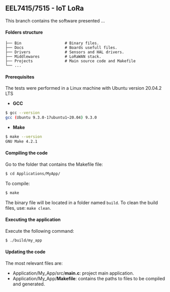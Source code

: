 ## EEL7415/7515 - IoT LoRa

This branch contains the software presented ...

#### Folders structure

    ├── Bin                   # Binary files.
    ├── Docs                  # Boards usefull files.
    ├── Drivers               # Sensors and HAL drivers.
    ├── Middlewares           # LoRaWAN stack.
    ├── Projects              # Main source code and Makefile
    └── ...

#### Prerequisites

The tests were performed in a Linux machine with Ubuntu version 20.04.2 LTS

* **GCC**

```sh
$ gcc --version
gcc (Ubuntu 9.3.0-17ubuntu1~20.04) 9.3.0
```

* **Make**

```sh
$ make --version
GNU Make 4.2.1
```

#### Compiling the code

Go to the folder that contains the Makefile file:

```sh
$ cd Applications/MyApp/
```

To compile:

```sh
$ make
```

The binary file will be located in a folder named ```build```. To clean the build files, use: ```make clean```.

#### Executing the application

Execute the following command:

```sh
$ ./build/my_app
```

#### Updating the code

The most relevant files are:

* Application/My_App/src/**main.c**: project main application.
* Application/My_App/**Makefile**: contains the paths to files to be compiled and generated.
